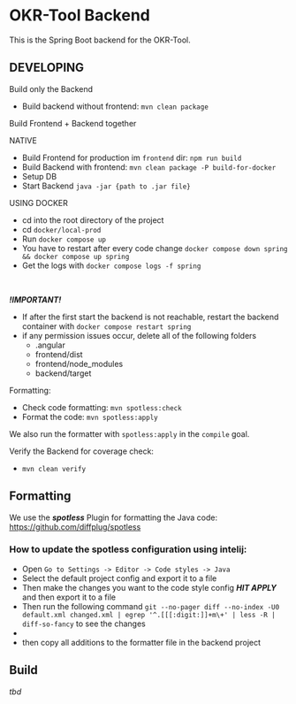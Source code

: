 # OKR-Tool Backend

This is the Spring Boot backend for the OKR-Tool.

## DEVELOPING

Build only the Backend
- Build backend without frontend: `mvn clean package`


Build Frontend + Backend together

NATIVE
- Build Frontend for production im `frontend` dir: `npm run build`
- Build Backend with frontend: `mvn clean package -P build-for-docker`
- Setup DB
- Start Backend `java -jar {path to .jar file}`

USING DOCKER
- cd into the root directory of the project
- cd `docker/local-prod`
- Run `docker compose up`
- You have to restart after every code change `docker compose down spring && docker compose up spring`
- Get the logs with `docker compose logs -f spring`
<br>

***!IMPORTANT!***
- If after the first start the backend is not reachable, restart the backend container with `docker compose restart spring`
- if any permission issues occur, delete all of the following folders
  - .angular
  - frontend/dist
  - frontend/node_modules
  - backend/target

Formatting:
- Check code formatting: `mvn spotless:check`
- Format the code: `mvn spotless:apply`

We also run the formatter with `spotless:apply` in the `compile` goal.

Verify the Backend for coverage check:
- `mvn clean verify`

## Formatting
We use the ***spotless*** Plugin for formatting the Java code:
https://github.com/diffplug/spotless

### How to update the spotless configuration using intelij:
- Open `Go to Settings -> Editor -> Code styles -> Java` 
- Select the default project config and export it to a file
- Then make the changes you want to the code style config ***HIT APPLY*** and then export it to a file
- Then run the following command `git --no-pager diff --no-index -U0 default.xml changed.xml | egrep '^.[[[:digit:]]+m\+' | less -R | diff-so-fancy` to see the changes
-  
- then copy all additions to the formatter file in the backend project
## Build
_tbd_
